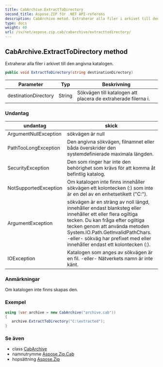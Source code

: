 ```yaml
---
title: CabArchive.ExtractToDirectory
second_title: Aspose.ZIP för .NET API-referens
description: CabArchive metod. Extraherar alla filer i arkivet till den angivna katalogen.
type: docs
weight: 40
url: /sv/net/aspose.zip.cab/cabarchive/extracttodirectory/
---
```

## CabArchive.ExtractToDirectory method

Extraherar alla filer i arkivet till den angivna katalogen.

```csharp
public void ExtractToDirectory(string destinationDirectory)
```

| Parameter | Typ | Beskrivning |
| --- | --- | --- |
| destinationDirectory | String | Sökvägen till katalogen att placera de extraherade filerna i. |

### Undantag

| undantag | skick |
| --- | --- |
| ArgumentNullException | sökvägen är null |
| PathTooLongException | Den angivna sökvägen, filnamnet eller båda överskrider den systemdefinierade maximala längden. |
| SecurityException | Den som ringer har inte den behörighet som krävs för att komma åt befintlig katalog. |
| NotSupportedException | Om katalogen inte finns innehåller sökvägen ett kolontecken (:) som inte är en del av en enhetsetikett ("C:\"). |
| ArgumentException | sökvägen är en sträng av noll längd, innehåller endast blanksteg eller innehåller ett eller flera ogiltiga tecken. Du kan fråga efter ogiltiga tecken genom att använda metoden System.IO.Path.GetInvalidPathChars. -eller- sökväg har prefixet med eller innehåller endast ett kolontecken (:). |
| IOException | Katalogen som anges av sökvägen är en fil. -eller- Nätverkets namn är inte känt. |

### Anmärkningar

Om katalogen inte finns skapas den.

### Exempel

```csharp
using (var archive = new CabArchive("archive.cab")) 
{ 
   archive.ExtractToDirectory("C:\extracted");
}
```

### Se även

* class [CabArchive](../)
* namnutrymme [Aspose.Zip.Cab](../../cabarchive/)
* hopsättning [Aspose.Zip](../../../)


